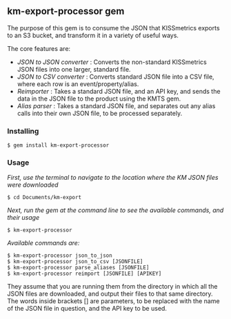 ## km-export-processor gem

The purpose of this gem is to consume the JSON that KISSmetrics exports to an S3 bucket, and transform it in a variety of useful ways.

The core features are:

* *JSON to JSON converter* : Converts the non-standard KISSmetrics JSON files into one larger, standard file.
* *JSON to CSV converter* : Converts standard JSON file into a CSV file, where each row is an event/property/alias.
* *Reimporter* : Takes a standard JSON file, and an API key, and sends the data in the JSON file to the product using the KMTS gem.
* *Alias parser* : Takes a standard JSON file, and separates out any alias calls into their own JSON file, to be processed separately.

### Installing

```
$ gem install km-export-processor
```

### Usage

*First, use the terminal to navigate to the location where the KM JSON files were downloaded*
```
$ cd Documents/km-export
```

*Next, run the gem at the command line to see the available commands, and their usage*
```
$ km-export-processor
```

*Available commands are:*

```
$ km-export-processor json_to_json
$ km-export-processor json_to_csv [JSONFILE]
$ km-export-processor parse_aliases [JSONFILE]
$ km-export-processor reimport [JSONFILE] [APIKEY]
```
They assume that you are running them from the directory in which all the JSON files are downloaded, and output their files to that same directory. The words inside brackets [] are parameters, to be replaced with the name of the JSON file in question, and the API key to be used.
